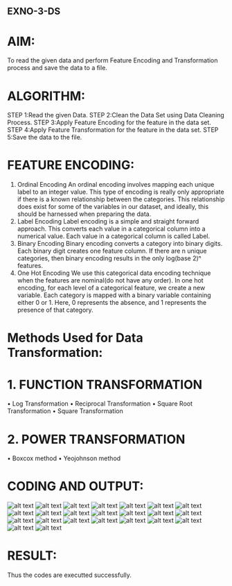 ## EXNO-3-DS

# AIM:
To read the given data and perform Feature Encoding and Transformation process and save the data to a file.

# ALGORITHM:
STEP 1:Read the given Data.
STEP 2:Clean the Data Set using Data Cleaning Process.
STEP 3:Apply Feature Encoding for the feature in the data set.
STEP 4:Apply Feature Transformation for the feature in the data set.
STEP 5:Save the data to the file.

# FEATURE ENCODING:
1. Ordinal Encoding
An ordinal encoding involves mapping each unique label to an integer value. This type of encoding is really only appropriate if there is a known relationship between the categories. This relationship does exist for some of the variables in our dataset, and ideally, this should be harnessed when preparing the data.
2. Label Encoding
Label encoding is a simple and straight forward approach. This converts each value in a categorical column into a numerical value. Each value in a categorical column is called Label.
3. Binary Encoding
Binary encoding converts a category into binary digits. Each binary digit creates one feature column. If there are n unique categories, then binary encoding results in the only log(base 2)ⁿ features.
4. One Hot Encoding
We use this categorical data encoding technique when the features are nominal(do not have any order). In one hot encoding, for each level of a categorical feature, we create a new variable. Each category is mapped with a binary variable containing either 0 or 1. Here, 0 represents the absence, and 1 represents the presence of that category.

# Methods Used for Data Transformation:
  # 1. FUNCTION TRANSFORMATION
• Log Transformation
• Reciprocal Transformation
• Square Root Transformation
• Square Transformation
  # 2. POWER TRANSFORMATION
• Boxcox method
• Yeojohnson method

# CODING AND OUTPUT:
![alt text](<Screenshot 2024-03-31 200156.png>) 
![alt text](<Screenshot 2024-03-31 200213.png>) 
![alt text](<Screenshot 2024-03-31 200238.png>) 
![alt text](<Screenshot 2024-03-31 200302.png>) 
![alt text](<Screenshot 2024-03-31 200317.png>) 
![alt text](<Screenshot 2024-03-31 200338.png>) 
![alt text](<Screenshot 2024-03-31 200347.png>) 
![alt text](<Screenshot 2024-03-31 200357.png>) 
![alt text](<Screenshot 2024-03-31 200408.png>) 
![alt text](<Screenshot 2024-03-31 200418.png>) 
![alt text](<Screenshot 2024-03-31 200426.png>) 
![alt text](<Screenshot 2024-03-31 200435.png>) 
![alt text](<Screenshot 2024-03-31 200444.png>) 
![alt text](<Screenshot 2024-03-31 200453.png>) 
![alt text](<Screenshot 2024-03-31 200503.png>) 
![alt text](<Screenshot 2024-03-31 200511.png>) 
![alt text](<Screenshot 2024-03-31 200523.png>) 
![alt text](<Screenshot 2024-03-31 200534.png>) 
![alt text](<Screenshot 2024-03-31 200545.png>) 
![alt text](<Screenshot 2024-03-31 200555.png>) 
![alt text](<Screenshot 2024-03-31 200604.png>) 
![alt text](<Screenshot 2024-03-31 200613.png>) 
![alt text](<Screenshot 2024-03-31 200621.png>)
# RESULT:
Thus the codes are executted successfully.

       
